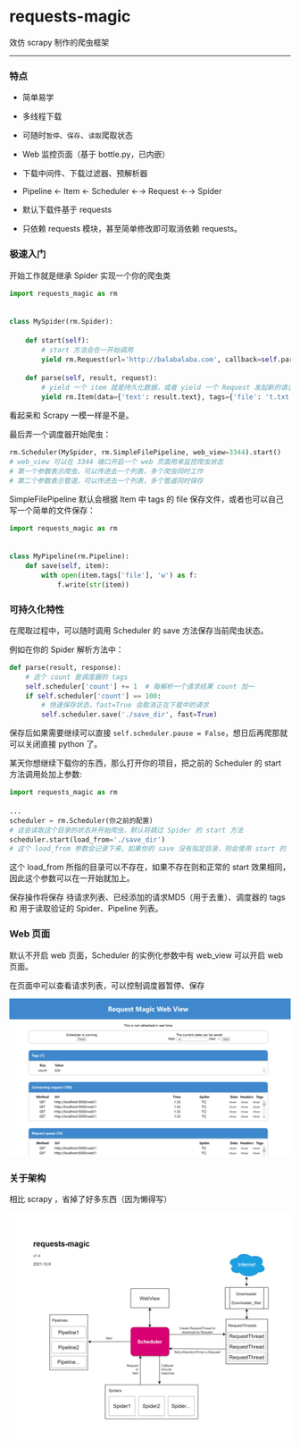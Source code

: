 # requests-magic

效仿 scrapy 制作的爬虫框架

-----

### 特点

- 简单易学

- 多线程下载

- 可随时`暂停`、`保存`、`读取`爬取状态

- Web 监控页面（基于 bottle.py，已内嵌）

- 下载中间件、下载过滤器、预解析器

- Pipeline ← Item ← Scheduler ←→ Request ←→ Spider

- 默认下载件基于 requests

- 只依赖 requests 模块，甚至简单修改即可取消依赖 requests。

### 极速入门

开始工作就是继承 Spider 实现一个你的爬虫类

```python
import requests_magic as rm


class MySpider(rm.Spider):

    def start(self):
        # start 方法会在一开始调用
        yield rm.Request(url='http://balabalaba.com', callback=self.parse)

    def parse(self, result, request):
        # yield 一个 item 就是持久化数据，或者 yield 一个 Request 发起新的请求
        yield rm.Item(data={'text': result.text}, tags={'file': 't.txt'})
```

看起来和 Scrapy 一模一样是不是。

最后弄一个调度器开始爬虫：

```python
rm.Scheduler(MySpider, rm.SimpleFilePipeline, web_view=3344).start()
# web_view 可以在 3344 端口开启一个 web 页面用来监控爬虫状态
# 第一个参数表示爬虫，可以传进去一个列表，多个爬虫同时工作
# 第二个参数表示管道，可以传进去一个列表，多个管道同时保存
```

SimpleFilePipeline 默认会根据 Item 中 tags 的 file 保存文件，或者也可以自己写一个简单的文件保存：

```python
import requests_magic as rm


class MyPipeline(rm.Pipeline):
    def save(self, item):
        with open(item.tags['file'], 'w') as f:
            f.write(str(item))  
```

### 可持久化特性

在爬取过程中，可以随时调用 Scheduler 的 save 方法保存当前爬虫状态。

例如在你的 Spider 解析方法中：

```python
def parse(result, response):
    # 这个 count 是调度器的 tags
    self.scheduler['count'] += 1  # 每解析一个请求结果 count 加一
    if self.scheduler['count'] == 100:
        # 快速保存状态，fast=True 会取消正在下载中的请求
        self.scheduler.save('./save_dir', fast=True)
```

保存后如果需要继续可以直接 `self.scheduler.pause = False`，想日后再爬那就可以关闭直接 python 了。

某天你想继续下载你的东西，那么打开你的项目，把之前的 Scheduler 的 start 方法调用处加上参数:

```python
import requests_magic as rm

...
scheduler = rm.Scheduler(你之前的配置)
# 这会读取这个目录的状态并开始爬虫，默认将跳过 Spider 的 start 方法
scheduler.start(load_from='./save_dir')
# 这个 load_from 参数会记录下来，如果你的 save 没有指定目录，则会使用 start 的 load_from
```

这个 load_from 所指的目录可以不存在，如果不存在则和正常的 start 效果相同，因此这个参数可以在一开始就加上。

保存操作将保存 待请求列表、已经添加的请求MD5（用于去重）、调度器的 tags 和 用于读取验证的 Spider、Pipeline 列表。

### Web 页面

默认不开启 web 页面，Scheduler 的实例化参数中有 web_view 可以开启 web 页面。

在页面中可以查看请求列表，可以控制调度器暂停、保存

![webview](webview.png)

### 关于架构

相比 scrapy ，省掉了好多东西（因为懒得写）

![project](project.png)


